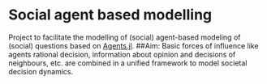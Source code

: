 # Social agent based modelling
Project to facilitate the modelling of (social) agent-based modeling of (social) questions based on [Agents.jl](https://github.com/JuliaDynamics/Agents.jl).
##Aim:
Basic forces of influence like agents rational decision, information about opinion and decisions of neighbours, etc. are combined in a unified framework to model societal decision dynamics.
